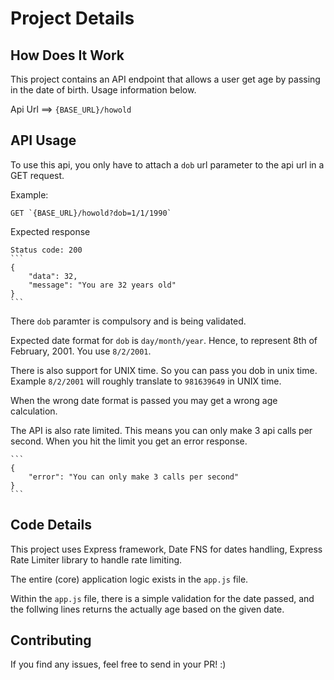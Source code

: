 # Project Details

## How Does It Work

This project contains an API endpoint that allows a user get age by passing in the date of birth. Usage information below.

Api Url ==> `{BASE_URL}/howold`

## API Usage

To use this api, you only have to attach a `dob` url parameter to the api url in a GET request.

Example:
	
	GET `{BASE_URL}/howold?dob=1/1/1990`

Expected response

	Status code: 200	
	```
	{
		"data": 32,
		"message": "You are 32 years old"
	}
	```

There `dob` paramter is compulsory and is being validated.

Expected date format for `dob` is `day/month/year`. Hence, to represent 8th of February, 2001. You use `8/2/2001`.

There is also support for UNIX time. So you can pass you dob in unix time. Example `8/2/2001` will roughly translate to `981639649` in UNIX time.

When the wrong date format is passed you may get a wrong age calculation.

The API is also rate limited. This means you can only make 3 api calls per second.
When you hit the limit you get an error response.

	```
	{
		"error": "You can only make 3 calls per second"
	}
	```

## Code Details

This project uses Express framework, Date FNS for dates handling, Express Rate Limiter library to handle rate limiting.

The entire (core) application logic exists in the `app.js` file. 

Within the `app.js` file, there is a simple validation for the date passed, and the follwing lines returns the actually age based on the given date.

## Contributing

If you find any issues, feel free to send in your PR! :)